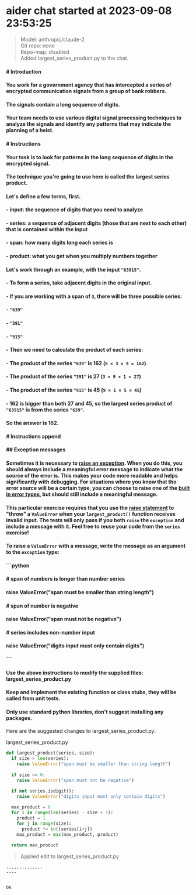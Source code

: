 
# aider chat started at 2023-09-08 23:53:25

> Model: anthropic/claude-2  
> Git repo: none  
> Repo-map: disabled  
> Added largest_series_product.py to the chat.  

#### # Introduction  
####   
#### You work for a government agency that has intercepted a series of encrypted communication signals from a group of bank robbers.  
#### The signals contain a long sequence of digits.  
#### Your team needs to use various digital signal processing techniques to analyze the signals and identify any patterns that may indicate the planning of a heist.  
#### # Instructions  
####   
#### Your task is to look for patterns in the long sequence of digits in the encrypted signal.  
####   
#### The technique you're going to use here is called the largest series product.  
####   
#### Let's define a few terms, first.  
####   
#### - **input**: the sequence of digits that you need to analyze  
#### - **series**: a sequence of adjacent digits (those that are next to each other) that is contained within the input  
#### - **span**: how many digits long each series is  
#### - **product**: what you get when you multiply numbers together  
####   
#### Let's work through an example, with the input `"63915"`.  
####   
#### - To form a series, take adjacent digits in the original input.  
#### - If you are working with a span of `3`, there will be three possible series:  
####   - `"639"`  
####   - `"391"`  
####   - `"915"`  
#### - Then we need to calculate the product of each series:  
####   - The product of the series `"639"` is 162 (`6 × 3 × 9 = 162`)  
####   - The product of the series `"391"` is 27 (`3 × 9 × 1 = 27`)  
####   - The product of the series `"915"` is 45 (`9 × 1 × 5 = 45`)  
#### - 162 is bigger than both 27 and 45, so the largest series product of `"63915"` is from the series `"639"`.  
####   So the answer is **162**.  
#### # Instructions append  
####   
#### ## Exception messages  
####   
#### Sometimes it is necessary to [raise an exception](https://docs.python.org/3/tutorial/errors.html#raising-exceptions). When you do this, you should always include a **meaningful error message** to indicate what the source of the error is. This makes your code more readable and helps significantly with debugging. For situations where you know that the error source will be a certain type, you can choose to raise one of the [built in error types](https://docs.python.org/3/library/exceptions.html#base-classes), but should still include a meaningful message.  
####   
#### This particular exercise requires that you use the [raise statement](https://docs.python.org/3/reference/simple_stmts.html#the-raise-statement) to "throw" a `ValueError` when your `largest_product()` function receives invalid input. The tests will only pass if you both `raise` the `exception` and include a message with it.  Feel free to reuse your code from the `series` exercise!  
####   
#### To raise a `ValueError` with a message, write the message as an argument to the `exception` type:  
####   
#### ```python  
#### # span of numbers is longer than number series  
#### raise ValueError("span must be smaller than string length")  
####   
#### # span of number is negative  
#### raise ValueError("span must not be negative")  
####   
#### # series includes non-number input  
#### raise ValueError("digits input must only contain digits")  
#### ```  
####   
#### ####  
####   
#### Use the above instructions to modify the supplied files: largest_series_product.py  
#### Keep and implement the existing function or class stubs, they will be called from unit tests.  
#### Only use standard python libraries, don't suggest installing any packages.  

Here are the suggested changes to largest_series_product.py:

largest_series_product.py
```python
def largest_product(series, size):
  if size > len(series):
    raise ValueError("span must be smaller than string length")
  
  if size <= 0:
    raise ValueError("span must not be negative")
  
  if not series.isdigit():
    raise ValueError("digits input must only contain digits")

  max_product = 0
  for i in range(len(series) - size + 1):
    product = 1
    for j in range(size):
      product *= int(series[i+j])
    max_product = max(max_product, product)
  
  return max_product
```

> Applied edit to largest_series_product.py  
```
..............
----


OK

```